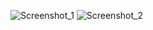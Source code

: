 ![Screenshot_1](https://github.com/Gamzesrn/javascript-example/assets/117711013/ff0ae1c9-1f18-4777-a7e8-58e8192f58ce)
![Screenshot_2](https://github.com/Gamzesrn/javascript-example/assets/117711013/cb5273d1-2fdc-4ebc-8d52-1f22b39cb284)
